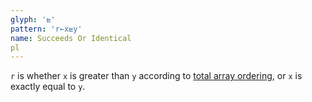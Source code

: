 ```yaml
---
glyph: '⊵'
pattern: 'r←x⊵y'
name: Succeeds Or Identical
pl
---
```


`r` is whether `x` is greater than `y` according to [total array ordering](/info/ordering), or `x` is exactly equal to `y`.
